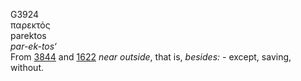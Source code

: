 G3924  
παρεκτός  
parektos  
*par-ek-tos‘*  
From [3844](g3844) and [1622](g1622) *near* *outside*, that is,
*besides:* - except, saving, without.  
